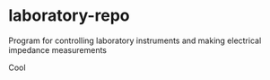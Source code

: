 # laboratory-repo
Program for controlling laboratory instruments and making electrical impedance measurements

Cool
